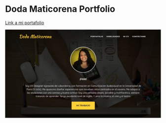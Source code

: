 # Doda Maticorena Portfolio

[Link a mi portafolio](https://dodamaticorena.github.io/portfolio/src/)

![Portfolio image](img/portfolio-img.jpg)

